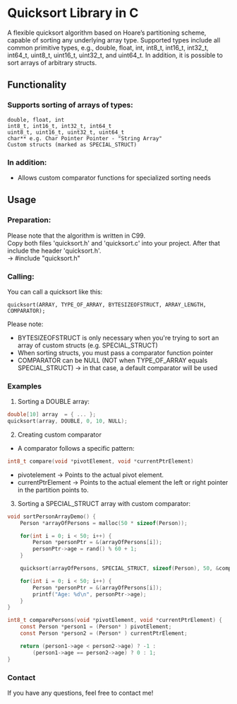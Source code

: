 # Quicksort Library in C

A flexible quicksort algorithm based on Hoare’s partitioning scheme, capable of sorting any underlying array type.
Supported types include all common primitive types, e.g., double, float, int, int8_t, int16_t, int32_t, int64_t, uint8_t, uint16_t, uint32_t, and uint64_t.
In addition, it is possible to sort arrays of arbitrary structs.

## Functionality

### Supports sorting of arrays of types:
	double, float, int
	int8_t, int16_t, int32_t, int64_t
	uint8_t, uint16_t, uint32_t, uint64_t
	char** e.g. Char Pointer Pointer - "String Array"
	Custom structs (marked as SPECIAL_STRUCT)

### In addition:

- Allows custom comparator functions for specialized sorting needs

## Usage

### Preparation:

Please note that the algorithm is written in C99.<br>
Copy both files 'quicksort.h' and 'quicksort.c' into your project. After that include the header 'quicksort.h'.<br>
-> #include "quicksort.h"

### Calling:

You can call a quicksort like this:

	quicksort(ARRAY, TYPE_OF_ARRAY, BYTESIZEOFSTRUCT, ARRAY_LENGTH, COMPARATOR);

Please note:
- BYTESIZEOFSTRUCT is only necessary when you're trying to sort an array of custom structs (e.g. SPECIAL_STRUCT)
- When sorting structs, you must pass a comparator function pointer
- COMPARATOR can be NULL (NOT when TYPE_OF_ARRAY equals SPECIAL_STRUCT) -> in that case, a default comparator will be used

### Examples

1. Sorting a DOUBLE array:

```c
double[10] array  = { ... };
quicksort(array, DOUBLE, 0, 10, NULL);
```

2. Creating custom comparator

- A comparator follows a specific pattern:
```c
int8_t compare(void *pivotElement, void *currentPtrElement)
```

- pivotelement -> Points to the actual pivot element.
- currentPtrElement -> Points to the actual element the left or right pointer in the partition points to.

3. Sorting a SPECIAL_STRUCT array with custom comparator:

```c
void sortPersonArrayDemo() {
    Person *arrayOfPersons = malloc(50 * sizeof(Person));

    for(int i = 0; i < 50; i++) {
        Person *personPtr = &(arrayOfPersons[i]);
        personPtr->age = rand() % 60 + 1;
    }

    quicksort(arrayOfPersons, SPECIAL_STRUCT, sizeof(Person), 50, &comparePersons);

    for(int i = 0; i < 50; i++) {
        Person *personPtr = &(arrayOfPersons[i]);
        printf("Age: %d\n", personPtr->age);
    }
}

int8_t comparePersons(void *pivotElement, void *currentPtrElement) {
    const Person *person1 = (Person* ) pivotElement;
    const Person *person2 = (Person* ) currentPtrElement;

    return (person1->age < person2->age) ? -1 :
        (person1->age == person2->age) ? 0 : 1;
}
```

### Contact

If you have any questions, feel free to contact me!






	
    
   

   
   

